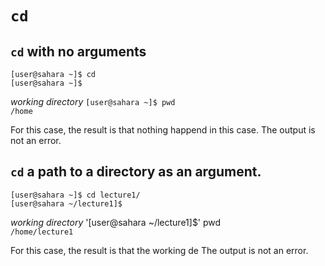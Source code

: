 # `cd`

## `cd` with no arguments
`[user@sahara ~]$ cd` </br>
`[user@sahara ~]$`

*working directory*
`[user@sahara ~]$ pwd`</br>
`/home`

For this case, the result is that nothing happend in this case.
The output is not an error.


## `cd` a path to a directory as an argument.
`[user@sahara ~]$ cd lecture1/`</br>
`[user@sahara ~/lecture1]$ `

*working directory*
'[user@sahara ~/lecture1]$' pwd </br>
`/home/lecture1`

For this case, the result is that the working de
The output is not an error.


